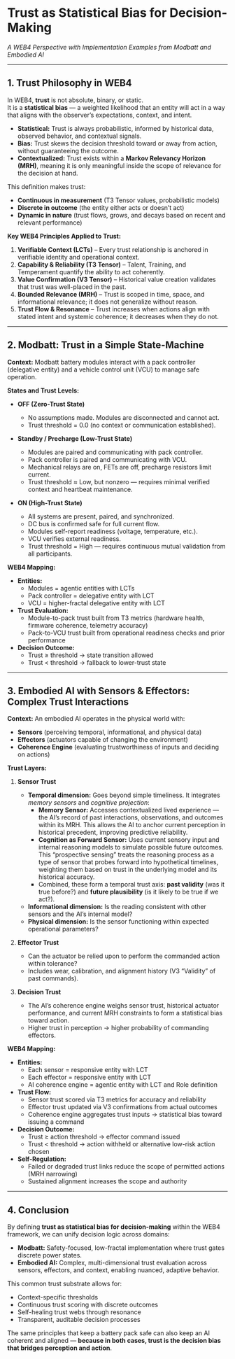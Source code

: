 # Trust as Statistical Bias for Decision-Making
*A WEB4 Perspective with Implementation Examples from Modbatt and Embodied AI*

---

## 1. Trust Philosophy in WEB4

In WEB4, **trust** is not absolute, binary, or static.  
It is a **statistical bias** — a weighted likelihood that an entity will act in a way that aligns with the observer’s expectations, context, and intent.  

- **Statistical:** Trust is always probabilistic, informed by historical data, observed behavior, and contextual signals.  
- **Bias:** Trust skews the decision threshold toward or away from action, without guaranteeing the outcome.  
- **Contextualized:** Trust exists within a **Markov Relevancy Horizon (MRH)**, meaning it is only meaningful inside the scope of relevance for the decision at hand.  

This definition makes trust:  
- **Continuous in measurement** (T3 Tensor values, probabilistic models)  
- **Discrete in outcome** (the entity either acts or doesn’t act)  
- **Dynamic in nature** (trust flows, grows, and decays based on recent and relevant performance)  

**Key WEB4 Principles Applied to Trust:**  
1. **Verifiable Context (LCTs)** – Every trust relationship is anchored in verifiable identity and operational context.  
2. **Capability & Reliability (T3 Tensor)** – Talent, Training, and Temperament quantify the ability to act coherently.  
3. **Value Confirmation (V3 Tensor)** – Historical value creation validates that trust was well-placed in the past.  
4. **Bounded Relevance (MRH)** – Trust is scoped in time, space, and informational relevance; it does not generalize without reason.  
5. **Trust Flow & Resonance** – Trust increases when actions align with stated intent and systemic coherence; it decreases when they do not.  

---

## 2. Modbatt: Trust in a Simple State-Machine

**Context:** Modbatt battery modules interact with a pack controller (delegative entity) and a vehicle control unit (VCU) to manage safe operation.  

**States and Trust Levels:**  
- **OFF (Zero-Trust State)**  
  - No assumptions made. Modules are disconnected and cannot act.  
  - Trust threshold = 0.0 (no context or communication established).  

- **Standby / Precharge (Low-Trust State)**  
  - Modules are paired and communicating with pack controller.  
  - Pack controller is paired and communicating with VCU.  
  - Mechanical relays are on, FETs are off, precharge resistors limit current.  
  - Trust threshold ≈ Low, but nonzero — requires minimal verified context and heartbeat maintenance.  

- **ON (High-Trust State)**  
  - All systems are present, paired, and synchronized.  
  - DC bus is confirmed safe for full current flow.  
  - Modules self-report readiness (voltage, temperature, etc.).  
  - VCU verifies external readiness.  
  - Trust threshold = High — requires continuous mutual validation from all participants.  

**WEB4 Mapping:**  
- **Entities:**  
  - Modules = agentic entities with LCTs  
  - Pack controller = delegative entity with LCT  
  - VCU = higher-fractal delegative entity with LCT  
- **Trust Evaluation:**  
  - Module-to-pack trust built from T3 metrics (hardware health, firmware coherence, telemetry accuracy)  
  - Pack-to-VCU trust built from operational readiness checks and prior performance  
- **Decision Outcome:**  
  - Trust ≥ threshold → state transition allowed  
  - Trust < threshold → fallback to lower-trust state  

---

## 3. Embodied AI with Sensors & Effectors: Complex Trust Interactions

**Context:** An embodied AI operates in the physical world with:  
- **Sensors** (perceiving temporal, informational, and physical data)  
- **Effectors** (actuators capable of changing the environment)  
- **Coherence Engine** (evaluating trustworthiness of inputs and deciding on actions)  

**Trust Layers:**  
1. **Sensor Trust**  
   - **Temporal dimension:** Goes beyond simple timeliness. It integrates *memory sensors* and *cognitive projection*:  
     - **Memory Sensor:** Accesses contextualized lived experience — the AI’s record of past interactions, observations, and outcomes within its MRH. This allows the AI to anchor current perception in historical precedent, improving predictive reliability.  
     - **Cognition as Forward Sensor:** Uses current sensory input and internal reasoning models to simulate possible future outcomes. This “prospective sensing” treats the reasoning process as a type of sensor that probes forward into hypothetical timelines, weighting them based on trust in the underlying model and its historical accuracy.  
     - Combined, these form a temporal trust axis: **past validity** (was it true before?) and **future plausibility** (is it likely to be true if we act?).  
   - **Informational dimension:** Is the reading consistent with other sensors and the AI’s internal model?  
   - **Physical dimension:** Is the sensor functioning within expected operational parameters?  

2. **Effector Trust**  
   - Can the actuator be relied upon to perform the commanded action within tolerance?  
   - Includes wear, calibration, and alignment history (V3 “Validity” of past commands).  

3. **Decision Trust**  
   - The AI’s coherence engine weighs sensor trust, historical actuator performance, and current MRH constraints to form a statistical bias toward action.  
   - Higher trust in perception → higher probability of commanding effectors.  

**WEB4 Mapping:**  
- **Entities:**  
  - Each sensor = responsive entity with LCT  
  - Each effector = responsive entity with LCT  
  - AI coherence engine = agentic entity with LCT and Role definition  
- **Trust Flow:**  
  - Sensor trust scored via T3 metrics for accuracy and reliability  
  - Effector trust updated via V3 confirmations from actual outcomes  
  - Coherence engine aggregates trust inputs → statistical bias toward issuing a command  
- **Decision Outcome:**  
  - Trust ≥ action threshold → effector command issued  
  - Trust < threshold → action withheld or alternative low-risk action chosen  
- **Self-Regulation:**  
  - Failed or degraded trust links reduce the scope of permitted actions (MRH narrowing)  
  - Sustained alignment increases the scope and authority  

---

## 4. Conclusion

By defining **trust as statistical bias for decision-making** within the WEB4 framework, we can unify decision logic across domains:  
- **Modbatt:** Safety-focused, low-fractal implementation where trust gates discrete power states.  
- **Embodied AI:** Complex, multi-dimensional trust evaluation across sensors, effectors, and context, enabling nuanced, adaptive behavior.  

This common trust substrate allows for:  
- Context-specific thresholds  
- Continuous trust scoring with discrete outcomes  
- Self-healing trust webs through resonance  
- Transparent, auditable decision processes  

The same principles that keep a battery pack safe can also keep an AI coherent and aligned — **because in both cases, trust is the decision bias that bridges perception and action**.
